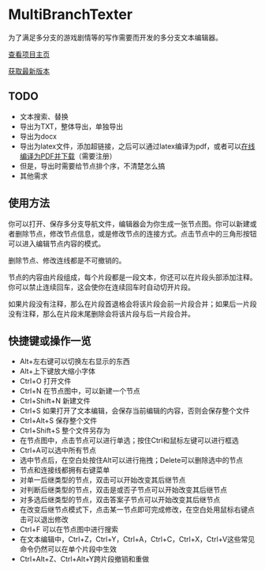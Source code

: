 # MultiBranchTexter

为了满足多分支的游戏剧情等的写作需要而开发的多分支文本编辑器。

[查看项目主页](https://github.com/CheYHinSpark/MultiBranchTexter)

[获取最新版本](https://github.com/CheYHinSpark/MultiBranchTexter/releases)

## TODO 
- 文本搜索、替换
- 导出为TXT，整体导出，单独导出
- 导出为docx
- 导出为latex文件，添加超链接，之后可以通过latex编译为pdf，或者可以[在线编译为PDF并下载](https://online.latexstudio.net/)（需要注册）
- 但是，导出时需要给节点排个序，不清楚怎么搞
- 其他需求

## 使用方法

你可以打开、保存多分支导航文件，编辑器会为你生成一张节点图。你可以新建或者删除节点，修改节点信息，或是修改节点的连接方式。点击节点中的三角形按钮可以进入编辑节点内容的模式。

删除节点、修改连线都是不可撤销的。

节点的内容由片段组成，每个片段都是一段文本，你还可以在片段头部添加注释。你可以禁止连续回车，这会使你在连续回车时自动切开片段。

如果片段没有注释，那么在片段首退格会将该片段会前一片段合并；如果后一片段没有注释，那么在片段末尾删除会将该片段与后一片段合并。

## 快捷键或操作一览

- Alt+左右键可以切换左右显示的东西
- Alt+上下键放大缩小字体
- Ctrl+O 打开文件
- Ctrl+N 在节点图中，可以新建一个节点
- Ctrl+Shift+N 新建文件
- Ctrl+S 如果打开了文本编辑，会保存当前编辑的内容，否则会保存整个文件
- Ctrl+Alt+S 保存整个文件
- Ctrl+Shift+S 整个文件另存为
- 在节点图中，点击节点可以进行单选；按住Ctrl和鼠标左键可以进行框选
- Ctrl+A可以选中所有节点
- 选中节点后，在空白处按住Alt可以进行拖拽；Delete可以删除选中的节点
- 节点和连接线都拥有右键菜单
- 对单一后继类型的节点，双击可以开始改变其后继节点
- 对判断后继类型的节点，双击是或否子节点可以开始改变其后继节点
- 对多选后继类型的节点，双击答案子节点可以开始改变其后继节点
- 在改变后继节点模式下，点击某一节点即可完成修改，在空白处用鼠标右键点击可以退出修改
- Ctrl+F 可以在节点图中进行搜索
- 在文本编辑中，Ctrl+Z，Ctrl+Y，Ctrl+A，Ctrl+C，Ctrl+X，Ctrl+V这些常见命令仍然可以在单个片段中生效
- Ctrl+Alt+Z、Ctrl+Alt+Y跨片段撤销和重做